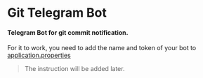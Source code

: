 # Git Telegram Bot

#### Telegram Bot for git commit notification.

For it to work, you need to add the name and token of your bot to [application.properties](src/main/resources/application.properties)

> The instruction will be added later.

